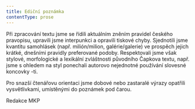 ```yaml
---
title: Ediční poznámka
contentType: prose
---
```


<section>

Při zpracování textu jsme se řídili aktuálním zněním pravidel českého pravopisu, upravili jsme interpunkci a opravili tiskové chyby. Sjednotili jsme kvantitu samohlásek (např. milión/milion, galérie/galerie) ve prospěch jejich krátké, dnešními pravidly preferované podoby. Respektovali jsme však stylové, morfologické a lexikální zvláštnosti původního Čapkova textu, např. jsme s ohledem na styl ponechali autorovo nejednotné používání slovesné koncovky -ti.

Pro snazší čtenářovu orientaci jsme dobové nebo zastaralé výrazy opatřili vysvětlivkami, umístěnými do poznámek pod čarou.

Redakce MKP

</section>

